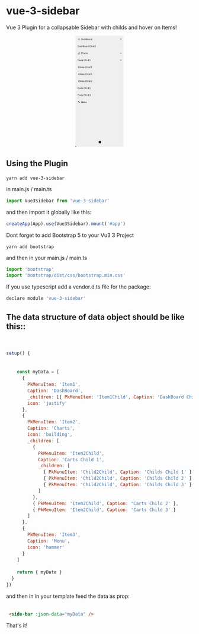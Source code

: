 # vue-3-sidebar
Vue 3 Plugin for a collapsable Sidebar with childs and hover on Items!

<p align="center">
<img src="https://github.com/youurt/vue-3-sidebar/blob/main/main.png?raw=true" height="300">

</p>




## Using the Plugin
```
yarn add vue-3-sidebar
```

in main.js / main.ts

```javascript
import Vue3Sidebar from 'vue-3-sidebar'
```

and then import it globally like this:

```javascript
createApp(App).use(Vue3Sidebar).mount('#app')
```

Dont forget to add Bootstrap 5 to your Vu3 3 Project


```
yarn add bootstrap

```

and then in your main.js / main.ts

```javascript
import 'bootstrap'
import 'bootstrap/dist/css/bootstrap.min.css'
```

If you use typescript add a vendor.d.ts file for the package:

```javascript
declare module 'vue-3-sidebar'
```


## The data structure of data object should be like this::
```javascript


setup() {
    

    const myData = [
      {
        PkMenuItem: 'Item1',
        Caption: 'DashBoard',
        _children: [{ PkMenuItem: 'Item1Child', Caption: 'DashBoard Child 1' }],
        icon: 'justify'
      },
      {
        PkMenuItem: 'Item2',
        Caption: 'Charts',
        icon: 'building',
        _children: [
          {
            PkMenuItem: 'Item2Child',
            Caption: 'Carts Child 1',
            _children: [
              { PkMenuItem: 'Child2Child', Caption: 'Childs Child 1' },
              { PkMenuItem: 'Child2Child', Caption: 'Childs Child 2' },
              { PkMenuItem: 'Child2Child', Caption: 'Childs Child 3' }
            ]
          },
          { PkMenuItem: 'Item2Child', Caption: 'Carts Child 2' },
          { PkMenuItem: 'Item2Child', Caption: 'Carts Child 3' }
        ]
      },
      {
        PkMenuItem: 'Item3',
        Caption: 'Menu',
        icon: 'hammer'
      }
    ]

    return { myData }
  }
})

```


and then in in your template feed the data as prop:

```html

 <side-bar :json-data="myData" />

```

That's it!


